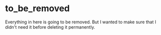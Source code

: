 # to_be_removed

Everything in here is going to be removed. But I wanted to make sure that I didn't need it before deleting it permanently.
